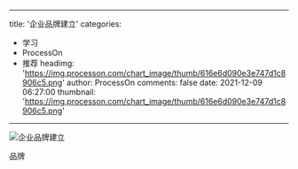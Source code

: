 
---
title: '企业品牌建立'
categories: 
 - 学习
 - ProcessOn
 - 推荐
headimg: 'https://img.processon.com/chart_image/thumb/616e6d090e3e747d1c8906c5.png'
author: ProcessOn
comments: false
date: 2021-12-09 06:27:00
thumbnail: 'https://img.processon.com/chart_image/thumb/616e6d090e3e747d1c8906c5.png'
---

<div>   
<img class="thumb" alt="企业品牌建立" src="https://img.processon.com/chart_image/thumb/616e6d090e3e747d1c8906c5.png" referrerpolicy="no-referrer">
<p>品牌</p>  
</div>
            